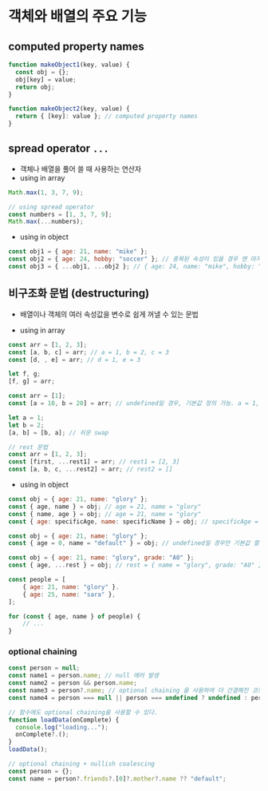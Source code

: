 # 객체와 배열의 주요 기능

## computed property names

```js
function makeObject1(key, value) {
  const obj = {};
  obj[key] = value;
  return obj;
}

function makeObject2(key, value) {
  return { [key]: value }; // computed property names
}
```

## spread operator `...`

- 객체나 배열을 풀어 쓸 때 사용하는 연산자
- using in array

```js
Math.max(1, 3, 7, 9);

// using spread operator
const numbers = [1, 3, 7, 9];
Math.max(...numbers);
```

- using in object

```js
const obj1 = { age: 21, name: "mike" };
const obj2 = { age: 24, hobby: "soccer" }; // 중복된 속성이 있을 경우 맨 마지막에 정의된 값으로 합쳐진다.
const obj3 = { ...obj1, ...obj2 }; // { age: 24, name: "mike", hobby: "soccer" }
```

## 비구조화 문법 (destructuring)

- 배열이나 객체의 여러 속성값을 변수로 쉽게 꺼낼 수 있는 문법

- using in array

```js
const arr = [1, 2, 3];
const [a, b, c] = arr; // a = 1, b = 2, c = 3
const [d, , e] = arr; // d = 1, e = 3

let f, g;
[f, g] = arr;
```

```js
const arr = [1];
const [a = 10, b = 20] = arr; // undefined일 경우, 기본값 정의 가능. a = 1, b = 20
```

```js
let a = 1;
let b = 2;
[a, b] = [b, a]; // 쉬운 swap
```

```js
// rest 문법
const arr = [1, 2, 3];
const [first, ...rest1] = arr; // rest1 = [2, 3]
const [a, b, c, ...rest2] = arr; // rest2 = []
```

- using in object

```js
const obj = { age: 21, name: "glory" };
const { age, name } = obj; // age = 21, name = "glory"
const { name, age } = obj; // age = 21, name = "glory"
const { age: specificAge, name: specificName } = obj; // specificAge = 21, specificName = "glory"
```

```js
const obj = { age: 21, name: "glory" };
const { age = 0, name = "default" } = obj; // undefined일 경우만 기본값 할당해줌.
```

```js
const obj = { age: 21, name: "glory", grade: "A0" };
const { age, ...rest } = obj; // rest = { name = "glory", grade: "A0" }

const people = [
    { age: 21, name: "glory" }.
    { age: 25, name: "sara" },
];

for (const { age, name } of people) {
    // ...
}
```

### optional chaining

```js
const person = null;
const name1 = person.name; // null 에러 발생
const name2 = person && person.name;
const name3 = person?.name; // optional chaining 을 사용하여 더 간결해진 코드
const name4 = person === null || person === undefined ? undefined : person.name; // optional chaining을 통해 실제로 실행되는 코드
```

```js
// 함수에도 optional chaining을 사용할 수 있다.
function loadData(onComplete) {
  console.log("loading...");
  onComplete?.();
}
loadData();
```

```js
// optional chaining + nullish coalescing
const person = {};
const name = person?.friends?.[0]?.mother?.name ?? "default";
```
